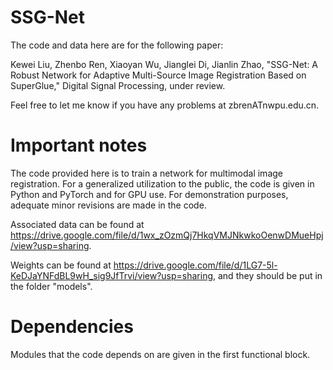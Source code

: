 # SSG-Net

The code and data here are for the following paper:

Kewei Liu, Zhenbo Ren, Xiaoyan Wu, Jianglei Di, Jianlin Zhao, "SSG-Net: A Robust Network for Adaptive Multi-Source Image Registration Based on SuperGlue," Digital Signal Processing, under review.

Feel free to let me know if you have any problems at zbrenATnwpu.edu.cn.

# Important notes
The code provided here is to train a network for multimodal image registration. For a generalized utilization to the public, the code is given in Python and PyTorch and for GPU use. For demonstration purposes, adequate minor revisions are made in the code.

Associated data can be found at https://drive.google.com/file/d/1wx_zOzmQj7HkqVMJNkwkoOenwDMueHpj/view?usp=sharing.

Weights can be found at https://drive.google.com/file/d/1LG7-5l-KeDJaYNFdBL9wH_sig9JfTrvi/view?usp=sharing, and they should be put in the folder "models".

# Dependencies
Modules that the code depends on are given in the first functional block.
